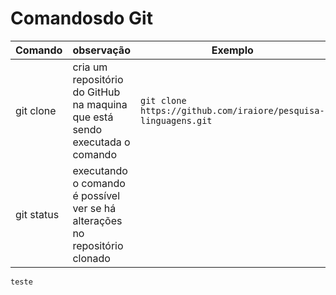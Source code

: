 # Comandosdo Git

Comando | observação | Exemplo
---|---|---
git clone| cria um repositório do GitHub na maquina que está sendo executada o comando|`git clone https://github.com/iraiore/pesquisa-linguagens.git`
git status | executando o comando é possível ver se há alterações no repositório clonado
`teste`